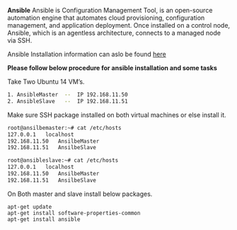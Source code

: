 **Ansible**
Ansible is Configuration Management Tool, is an open-source automation engine that automates cloud provisioning, configuration management, and application deployment. Once installed on a control node, Ansible, which is an agentless architecture, connects to a managed node via SSH.


Ansible Installation information can aslo be found [here]( 
http://docs.ansible.com/ansible/intro_installation.html)



**Please follow below procedure for ansible installation and some tasks**


Take Two Ubuntu 14 VM’s.
```sh
1. AnsibleMaster  --  IP 192.168.11.50
2. AnsibleSlave   --  IP 192.168.11.51
```

Make sure SSH package installed on both virtual machines or else install it.

```sh
root@ansilbemaster:~# cat /etc/hosts
127.0.0.1	localhost
192.168.11.50	AnsilbeMaster
192.168.11.51	AnsilbeSlave

root@ansibleslave:~# cat /etc/hosts
127.0.0.1	localhost
192.168.11.50   AnsilbeMaster
192.168.11.51   AnsilbeSlave
```
On Both master and slave install below packages.

```
apt-get update
apt-get install software-properties-common
apt-get install ansible
```
